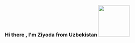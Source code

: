 ### Hi there , I'm Ziyoda from Uzbekistan <img src="https://media0.giphy.com/media/E1w0yvMxBIv5M8WkL8/giphy.gif?cid=ecf05e47zks1ransolfx8i0lufgvfoizfzi9tl6j5753skbe&ep=v1_gifs_search&rid=giphy.gif&ct=g" width="100px">

